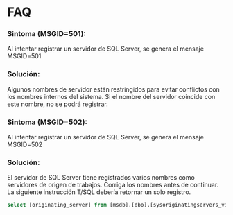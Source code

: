 # FAQ

### Sintoma (MSGID=501):
Al intentar registrar un servidor de SQL Server, se genera el mensaje MSGID=501

### Solución:
Algunos nombres de servidor están restringidos para evitar conflictos con los nombres internos del sistema. Si el nombre del servidor coincide con este nombre, no se podrá registrar. 


### Sintoma (MSGID=502):
Al intentar registrar un servidor de SQL Server, se genera el mensaje MSGID=502

### Solución:
El servidor de SQL Server tiene registrados varios nombres como servidores de origen de trabajos. Corriga los nombres antes de continuar. La siguiente instrucción T/SQL debería retornar un solo registro. 

```sql
select [originating_server] from [msdb].[dbo].[sysoriginatingservers_view]
```
